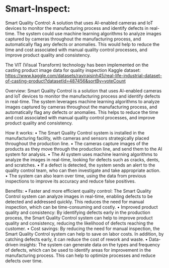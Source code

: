 # Smart-Inspect: 
Smart Quality Control: A solution that uses AI-enabled cameras and IoT devices to monitor the manufacturing process and identify defects in real-time. The system 
could use machine learning algorithms to analyze images captured by cameras  throughout the manufacturing process, and automatically flag any defects or 
anomalies. This would help to reduce the time and cost associated with manual quality control processes, and improve product quality and consistency.

The VIT (Visual Transform) technology has been implemented on the casting product image data for quality inspection Kaggle dataset: 
https://www.kaggle.com/datasets/ravirajsinh45/real-life-industrial-dataset-of-casting-product?datasetId=487456&sortBy=voteCount

Overview: Smart Quality Control is a solution that uses AI-enabled cameras and IoT devices to monitor the manufacturing process and identify defects in real-time. The system leverages machine learning algorithms to analyze images captured by cameras throughout the manufacturing process, and automatically flag any defects or anomalies. This helps to reduce the time and cost associated with manual quality control processes, and improve product quality and consistency.

How it works:
•	The Smart Quality Control system is installed in the manufacturing facility, with cameras and sensors strategically placed throughout the production line.
•	The cameras capture images of the products as they move through the production line, and send them to the AI system for analysis.
•	The AI system uses machine learning algorithms to analyze the images in real-time, looking for defects such as cracks, dents, and scratches.
•	If a defect is detected, the system sends an alert to the quality control team, who can then investigate and take appropriate action.
•	The system can also learn over time, using the data from previous inspections to improve its accuracy and reduce false positives.

Benefits:
•	Faster and more efficient quality control: The Smart Quality Control system can analyze images in real-time, enabling defects to be detected and addressed quickly. This reduces the need for manual inspection, which can be time-consuming and costly.
•	Improved product quality and consistency: By identifying defects early in the production process, the Smart Quality Control system can help to improve product quality
and consistency, reducing the likelihood of defects reaching the customer.
•	Cost savings: By reducing the need for manual inspection, the Smart Quality Control system can help to save on labor costs. In addition, by catching defects early, it can reduce the cost of rework and waste.
•	Data-driven insights: The system can generate data on the types and frequency of defects, which can be used to identify areas for improvement in the manufacturing process. This can help to optimize processes and reduce defects over time.
